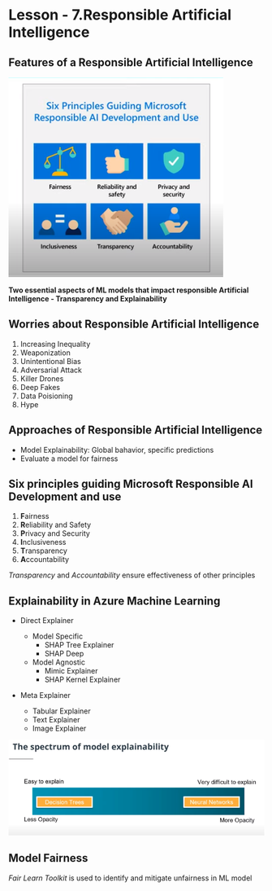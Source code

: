 # Lesson - 7.Responsible Artificial Intelligence

## Features of a Responsible Artificial Intelligence

![6 principles guiding microsoft responsible AI development and use](/images/img32.PNG)

**Two essential aspects of ML models that impact responsible Artificial Intelligence - Transparency and Explainability**


## Worries about Responsible Artificial Intelligence
1. Increasing Inequality
2. Weaponization
3. Unintentional Bias
4. Adversarial Attack
5. Killer Drones 
6. Deep Fakes
7. Data Poisioning
8. Hype


## Approaches of Responsible Artificial Intelligence
- Model Explainability: Global bahavior, specific predictions
- Evaluate a model for fairness


## Six principles guiding Microsoft Responsible AI Development and use
1. **F**airness 
2. **R**eliability and Safety
3. **P**rivacy and Security
4. **I**nclusiveness
5. **T**ransparency
6. **A**ccountability 

*Transparency* and *Accountability* ensure effectiveness of other principles


## Explainability in Azure Machine Learning
- Direct Explainer 
  - Model Specific
    - SHAP Tree Explainer  
    - SHAP Deep
  - Model Agnostic
    - Mimic Explainer
    - SHAP Kernel Explainer
    
- Meta Explainer
  - Tabular Explainer
  - Text Explainer
  - Image Explainer

![spectrum of model explainability](/images/img33.PNG)


## Model Fairness
*Fair Learn Toolkit* is used to identify and mitigate unfairness in ML model
